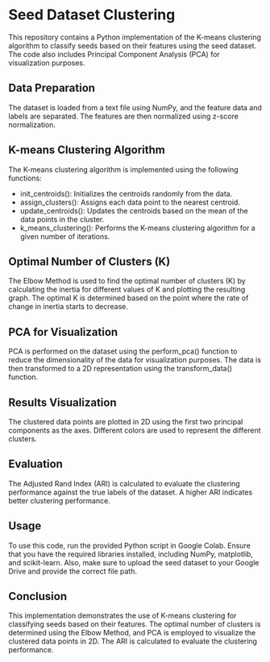 # Seed Dataset Clustering
This repository contains a Python implementation of the K-means clustering algorithm to classify seeds based on their features using the seed dataset. The code also includes Principal Component Analysis (PCA) for visualization purposes.

## Data Preparation
The dataset is loaded from a text file using NumPy, and the feature data and labels are separated. The features are then normalized using z-score normalization.

## K-means Clustering Algorithm
The K-means clustering algorithm is implemented using the following functions:

* init_centroids(): Initializes the centroids randomly from the data.
* assign_clusters(): Assigns each data point to the nearest centroid.
* update_centroids(): Updates the centroids based on the mean of the data points in the cluster.
* k_means_clustering(): Performs the K-means clustering algorithm for a given number of iterations.

## Optimal Number of Clusters (K)
The Elbow Method is used to find the optimal number of clusters (K) by calculating the inertia for different values of K and plotting the resulting graph. The optimal K is determined based on the point where the rate of change in inertia starts to decrease.

## PCA for Visualization
PCA is performed on the dataset using the perform_pca() function to reduce the dimensionality of the data for visualization purposes. The data is then transformed to a 2D representation using the transform_data() function.

## Results Visualization
The clustered data points are plotted in 2D using the first two principal components as the axes. Different colors are used to represent the different clusters.

## Evaluation
The Adjusted Rand Index (ARI) is calculated to evaluate the clustering performance against the true labels of the dataset. A higher ARI indicates better clustering performance.

## Usage
To use this code, run the provided Python script in Google Colab. Ensure that you have the required libraries installed, including NumPy, matplotlib, and scikit-learn. Also, make sure to upload the seed dataset to your Google Drive and provide the correct file path.

## Conclusion
This implementation demonstrates the use of K-means clustering for classifying seeds based on their features. The optimal number of clusters is determined using the Elbow Method, and PCA is employed to visualize the clustered data points in 2D. The ARI is calculated to evaluate the clustering performance.
